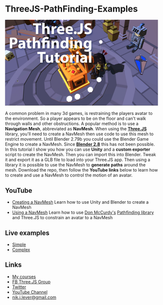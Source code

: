 # ThreeJS-PathFinding-Examples

![pathfinding](www/assets/pathfinding.jpg)

A common problem in many 3d games, is restraining the players avatar to the environment. So a player appears to be on the floor and can't walk through walls and other obstructions. A popular method is to use a **Navigation Mesh**, abbreviated as **NavMesh**. When using the [**Three.JS**](https://threejs.org) library, you'll need to create a NavMesh then use code to use this mesh to restrict movement. Until Blender 2.79b you could use the Blender Game Engine to create a NavMesh. Since [**Blender 2.8**](https://blender.org) this has not been possible. In this tutorial I show you how you can use **Unity** and a **custom exporter** script to create the NavMesh. Then you can import this into Blender. Tweak it and export it as a GLB file to load into your Three.JS app. 
Then using a library it is possible to use the NavMesh to **generate paths** around the mesh.
Download the repo, then follow the **YouTube links** below to learn how to create and use a NavMesh to control the motion of an avatar.

## YouTube
- [Creating a NavMesh](https://www.youtube.com/watch?v=3CYljFpF4ds)
Learn how to use Unity and Blender to create a NavMesh
- [Using a NavMesh](https://www.youtube.com/watch?v=6P1tbSFalI0)
Learn how to use [Don McCurdy's](https://github.com/donmccurdy) [Pathfinding library](https://github.com/donmccurdy/three-pathfinding) and Three.JS to constrain an avatar to a NavMesh

## Live examples
- [Simple](https://niklever.github.io/three/pathfinding/simple/)
- [Complex](https://niklever.github.io/three/pathfinding/dungeon/)

## Links
- [My courses](http://niklever.com/courses)
- [FB Three.JS Group](https://www.facebook.com/groups/nikthreejs)
- [Twitter](https://twitter.com/NikLever)
- [YouTube Channel](https://www.youtube.com/channel/UCUlSAoLd9N2AEeT08wqnpyg?view_as=subscriber)
- [nik.j.lever@gmail.com](mailto:nik.j.lever@gmail.com)
